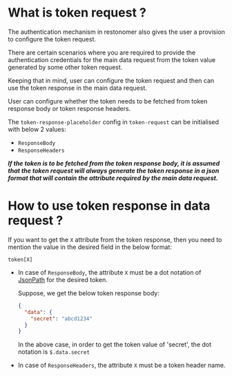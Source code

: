# What is token request ?

The authentication mechanism in restonomer also gives the user a provision to configure the token request.

There are certain scenarios where you are required to provide the authentication credentials for the main data request
from the token value generated by some other token request.

Keeping that in mind, user can configure the token request and then can use the token response in the main data request.

User can configure whether the token needs to be fetched from token response body or token response headers.

The `token-response-placeholder` config in `token-request` can be initialised with below 2 values:
* `ResponseBody`
* `ResponseHeaders`

**_If the token is to be fetched from the token response body, it is assumed that the token request will always generate
the token response in a json format that will contain the attribute required by the main data request._**

# How to use token response in data request ?

If you want to get the `X` attribute from the token response, then you need to mention the value in the desired
field in the below format:

```text
token[X]
```

* In case of `ResponseBody`, the attribute `X` must be a dot notation of [JsonPath](https://support.smartbear.com/alertsite/docs/monitors/api/endpoint/jsonpath.html) for the desired token.

  Suppose, we get the below token response body:

    ```json
    {
      "data": {
        "secret": "abcd1234"
      }
    }
    ```

  In the above case, in order to get the token value of 'secret', the dot notation is `$.data.secret`

* In case of `ResponseHeaders`, the attribute `X` must be a token header name.
